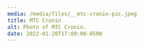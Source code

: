 ```yaml
---
media: /media/files/__mtc-cronin-pic.jpeg
title: MTC Cronin
alt: Photo of MTC Cronin.
date: 2022-01-20T17:09:00-0500
---
```

